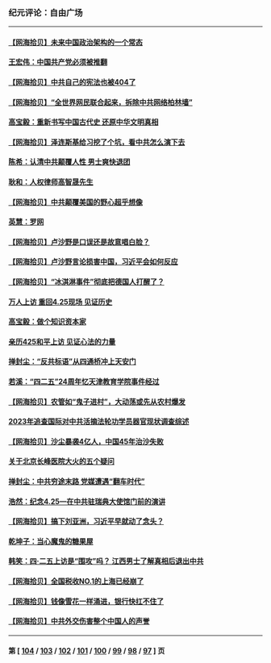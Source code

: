 ### 纪元评论：自由广场
---
#### [【网海拾贝】未来中国政治架构的一个常态](../../pages/nsc993/n13989013.md) 
#### [王宏伟：中国共产党必须被推翻](../../pages/nsc993/n13988942.md) 
#### [【网海拾贝】中共自己的宪法也被404了](../../pages/nsc993/n13987067.md) 
#### [【网海拾贝】“全世界网民联合起来，拆除中共网络柏林墙”](../../pages/nsc993/n13986349.md) 
#### [高宝毅：重新书写中国古代史 还原中华文明真相](../../pages/nsc993/n13986309.md) 
#### [【网海拾贝】泽连斯基给习挖了个坑，看中共怎么演下去](../../pages/nsc993/n13985737.md) 
#### [陈希：认清中共颠覆人性 男士爽快退团](../../pages/nsc993/n13985699.md) 
#### [耿和：人权律师高智晟先生](../../pages/nsc993/n13985357.md) 
#### [【网海拾贝】中共颠覆美国的野心超乎想像](../../pages/nsc993/n13985005.md) 
#### [英慧：罗网](../../pages/nsc993/n13983693.md) 
#### [【网海拾贝】卢沙野是口误还是故意唱白脸？](../../pages/nsc993/n13982671.md) 
#### [【网海拾贝】卢沙野言论损害中国，习近平会如何反应](../../pages/nsc993/n13981963.md) 
#### [【网海拾贝】“冰淇淋事件”彻底把德国人打醒了？](../../pages/nsc993/n13981309.md) 
#### [万人上访 重回4.25现场 见证历史](../../pages/nsc993/n13979775.md) 
#### [高宝毅：做个知识资本家](../../pages/nsc993/n13980331.md) 
#### [亲历425和平上访 见证心法的力量](../../pages/nsc993/n13980266.md) 
#### [掸封尘：“反共标语”从四通桥冲上天安门](../../pages/nsc993/n13979843.md) 
#### [若溪：“四二五”24周年忆天津教育学院事件经过](../../pages/nsc993/n13979819.md) 
#### [【网海拾贝】农管如“鬼子进村”，大动荡或先从农村爆发](../../pages/nsc993/n13979567.md) 
#### [2023年追查国际对中共活摘法轮功学员器官现状调查综述](../../pages/nsc993/n13979214.md) 
#### [【网海拾贝】沙尘暴袭4亿人，中国45年治沙失败](../../pages/nsc993/n13978993.md) 
#### [关于北京长峰医院大火的五个疑问](../../pages/nsc993/n13978987.md) 
#### [掸封尘：中共穷途末路 党媒遭遇“翻车时代”](../../pages/nsc993/n13978914.md) 
#### [浩然：纪念4.25—在中共驻瑞典大使馆门前的演讲](../../pages/nsc993/n13978351.md) 
#### [【网海拾贝】搞下刘亚洲，习近平早就动了念头？](../../pages/nsc993/n13978334.md) 
#### [乾坤子：当心魔鬼的糖果屋](../../pages/nsc993/n13978294.md) 
#### [韩笑：四·二五上访是“围攻”吗？ 江西男士了解真相后退出中共](../../pages/nsc993/n13977962.md) 
#### [【网海拾贝】全国税收NO.1的上海已经崩了](../../pages/nsc993/n13976442.md) 
#### [【网海拾贝】钱像雪花一样涌进，银行快扛不住了](../../pages/nsc993/n13975661.md) 
#### [【网海拾贝】中共外交伤害整个中国人的声誉](../../pages/nsc993/n13974936.md) 

---
#### 第 [ [104](./104.md) / [103](./103.md) / [102](./102.md) / [101](./101.md) / [100](./100.md) / [99](./99.md) / [98](./98.md) / [97](./97.md) ] 页
